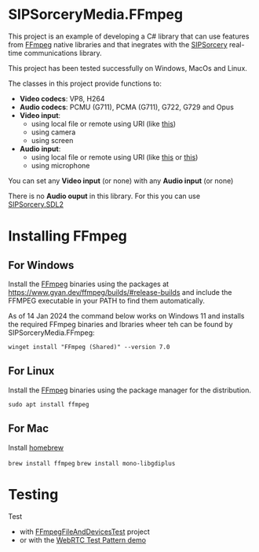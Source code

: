# SIPSorceryMedia.FFmpeg

This project is an example of developing a C# library that can use features from [FFmpeg](https://ffmpeg.org/) native libraries and that inegrates with the [SIPSorcery](https://github.com/sipsorcery-org/sipsorcery) real-time communications library.

This project has been tested successfully on Windows, MacOs and Linux.

The classes in this project provide functions to:

 - **Video codecs**: VP8, H264
 - **Audio codecs**: PCMU (G711), PCMA (G711), G722, G729 and Opus
 - **Video input**:
    - using local file or remote using URI (like [this](https://upload.wikimedia.org/wikipedia/commons/3/36/Cosmos_Laundromat_-_First_Cycle_-_Official_Blender_Foundation_release.webm))
    - using camera 
    - using screen
 - **Audio input**:
    - using local file or remote using URI (like [this](https://upload.wikimedia.org/wikipedia/commons/3/36/Cosmos_Laundromat_-_First_Cycle_-_Official_Blender_Foundation_release.webm) or [this](https://upload.wikimedia.org/wikipedia/commons/0/0f/Pop_RockBrit_%28exploration%29-en_wave.wav))
    - using microphone

You can set any **Video input** (or none) with any **Audio input** (or none)

There is no **Audio ouput** in this library. For this you can use [SIPSorcery.SDL2](https://github.com/sipsorcery-org/SIPSorcery.SDL2)

# Installing FFmpeg

## For Windows

Install the [FFmpeg](https://www.ffmpeg.org/) binaries using the packages at https://www.gyan.dev/ffmpeg/builds/#release-builds and include the FFMPEG executable in your PATH to find them automatically.

As of 14 Jan 2024 the command below works on Windows 11 and installs the required FFmpeg binaries and lbraries wheer teh can be found by SIPSorceryMedia.FFmpeg:

`winget install "FFmpeg (Shared)" --version 7.0`

## For Linux

Install the [FFmpeg](https://www.ffmpeg.org/) binaries using the package manager for the distribution.

`sudo apt install ffmpeg`

## For Mac

Install [homebrew](https://brew.sh/)

`brew install ffmpeg`
`brew install mono-libgdiplus`

# Testing

Test 
- with [FFmpegFileAndDevicesTest](./test/FFmpegFileAndDevicesTest) project
- or with the [WebRTC Test Pattern demo](https://github.com/sipsorcery/sipsorcery/tree/master/examples/WebRTCExamples/WebRTCTestPatternServer)



